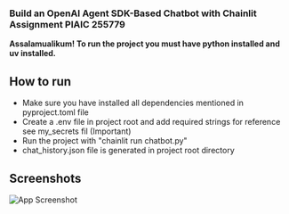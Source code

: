 ### Build an OpenAI Agent SDK-Based Chatbot with Chainlit Assignment PIAIC 255779

**Assalamualikum! To run the project you must have python installed and uv installed.**


## How to run

- Make sure you have installed all dependencies mentioned in pyproject.toml file
- Create a .env file in project root and add required strings for reference see my_secrets fil (Important)
- Run the project with "chainlit run chatbot.py"
- chat_history.json file is generated in project root directory


## Screenshots
![App Screenshot](https://github.com/user-attachments/assets/aab36b2b-b540-4a78-adef-dcbab11a555d)